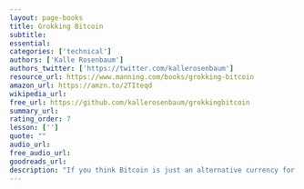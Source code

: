 ```yaml
---
layout: page-books
title: Grokking Bitcoin
subtitle: 
essential: 
categories: ['technical']
authors: ['Kalle Rosenbaum']
authors_twitter: ['https://twitter.com/kallerosenbaum']
resource_url: https://www.manning.com/books/grokking-bitcoin
amazon_url: https://amzn.to/2TIteqd
wikipedia_url: 
free_url: https://github.com/kallerosenbaum/grokkingbitcoin
summary_url: 
rating_order: 7
lesson: ['']
quote: ""
audio_url: 
free_audio_url: 
goodreads_url: 
description: "If you think Bitcoin is just an alternative currency for geeks, it's time to think again. Grokking Bitcoin opens up this powerful distributed ledger system, exploring the technology that enables applications both for Bitcoin-based financial transactions and using the blockchain for registering physical property ownership. With this fully illustrated, easy-to-read guide, you'll finally understand how Bitcoin works, how you can use it, and why you can trust the blockchain."
---
```

